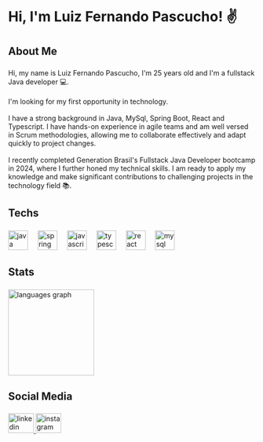 <h1 align="left">Hi, I'm Luiz Fernando Pascucho! ✌️</h1>

###

<h2 align="left">About Me</h2>

###

<p align="left">Hi, my name is Luiz Fernando Pascucho, I'm 25 years old and I'm a fullstack Java developer 💻.<br><br>I'm looking for my first opportunity in technology.<br><br>I have a strong background in Java, MySql, Spring Boot, React and Typescript. I have hands-on experience in agile teams and am well versed in Scrum methodologies, allowing me to collaborate effectively and adapt quickly to project changes.<br><br>I recently completed Generation Brasil's Fullstack Java Developer bootcamp in 2024, where I further honed my technical skills. I am ready to apply my knowledge and make significant contributions to challenging projects in the technology field 📚.</p>

###

<h2 align="left">Techs</h2>

###

<div align="left">
  <img src="https://skillicons.dev/icons?i=java" height="40" alt="java logo"  />
  <img width="12" />
  <img src="https://cdn.jsdelivr.net/gh/devicons/devicon/icons/spring/spring-original.svg" height="40" alt="spring logo"  />
  <img width="12" />
  <img src="https://cdn.jsdelivr.net/gh/devicons/devicon/icons/javascript/javascript-original.svg" height="40" alt="javascript logo"  />
  <img width="12" />
  <img src="https://cdn.jsdelivr.net/gh/devicons/devicon/icons/typescript/typescript-plain.svg" height="40" alt="typescript logo"  />
  <img width="12" />
  <img src="https://cdn.jsdelivr.net/gh/devicons/devicon/icons/react/react-original-wordmark.svg" height="40" alt="react logo"  />
  <img width="12" />
  <img src="https://cdn.jsdelivr.net/gh/devicons/devicon/icons/mysql/mysql-original.svg" height="40" alt="mysql logo"  />
</div>

###

<h2 align="left">Stats</h2>

###

<div align="left">
  <img src="https://github-readme-stats.vercel.app/api/top-langs?username=LuizPascucho&locale=en&hide_title=false&layout=compact&card_width=320&langs_count=5&theme=dark&hide_border=false&order=2" height="175" alt="languages graph"  />
</div>

###

<h2 align="left">Social Media</h2>

###

<div align="left">
  <a href="https://www.linkedin.com/in/luizpascucho/" target="_blank">
    <img src="https://raw.githubusercontent.com/maurodesouza/profile-readme-generator/master/src/assets/icons/social/linkedin/default.svg" width="52" height="40" alt="linkedin logo"  />
  </a>
  <a href="https://www.instagram.com/luiz_pascucho/" target="_blank">
    <img src="https://raw.githubusercontent.com/maurodesouza/profile-readme-generator/master/src/assets/icons/social/instagram/default.svg" width="52" height="40" alt="instagram logo"  />
  </a>
</div>

###
